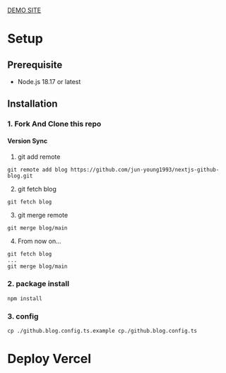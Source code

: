 [DEMO SITE](https://nextjs-github-blog.vercel.app)



# Setup
## Prerequisite
- Node.js 18.17 or latest
## Installation
### 1. Fork And Clone this repo
#### Version Sync
1. git add remote
```shell
git remote add blog https://github.com/jun-young1993/nextjs-github-blog.git
```
2. git fetch blog
```shell
git fetch blog
```
3. git merge remote
```shell
git merge blog/main
```
4. From now on...
```shell
git fetch blog 
...
git merge blog/main
```
### 2. package install
```shell
npm install
```
### 3. config
```shell
cp ./github.blog.config.ts.example cp./github.blog.config.ts
```

# Deploy Vercel

